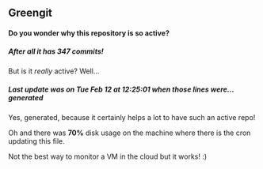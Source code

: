 ## Greengit

#### Do you wonder why this repository is so active?

##### After all it has 347 commits!

But is it *really* active? Well...

##### Last update was on Tue Feb 12 at 12:25:01 when those lines were... generated

Yes, generated, because it certainly helps a lot to have such an active repo!

Oh and there was **70%** disk usage on the machine
where there is the cron updating this file.

Not the best way to monitor a VM in the cloud but it works! :)
